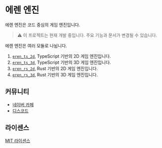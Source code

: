 # 에렌 엔진
에렌 엔진은 코드 중심의 게임 엔진입니다.

> ⚠️ 이 프로젝트는 현재 개발 중입니다. 주요 기능과 문서가 변경될 수 있습니다.

에렌 엔진은 여러 모듈로 나뉩니다.

1. [`eren_ts_2d`](eren_ts_2d), TypeScript 기반의 2D 게임 엔진입니다.
1. [`eren_ts_3d`](eren_ts_3d), TypeScript 기반의 3D 게임 엔진입니다.
1. [`eren_rs_2d`](eren_rs_2d), Rust 기반의 2D 게임 엔진입니다.
1. [`eren_rs_3d`](eren_rs_3d), Rust 기반의 3D 게임 엔진입니다.

## 커뮤니티
- [네이버 카페](https://cafe.naver.com/erenengine)
- [디스코드](https://discord.gg/VyeJKK4c7J)

## 라이센스
[MIT 라이센스](LICENSE)
